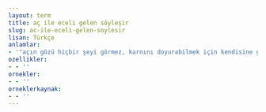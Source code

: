 ```yaml
---
layout: term
title: aç ile eceli gelen söyleşir
slug: ac-ile-eceli-gelen-soylesir
lisan: Türkçe
anlamlar:
- '"açın gözü hiçbir şeyi görmez, karnını doyurabilmek için kendisine güçlük çıkaran bir kimseyi öldürebilir" anlamında kullanılan bir söz'
ozellikler:
- - ''
ornekler:
- - ''
orneklerkaynak:
- - ''
---
```

